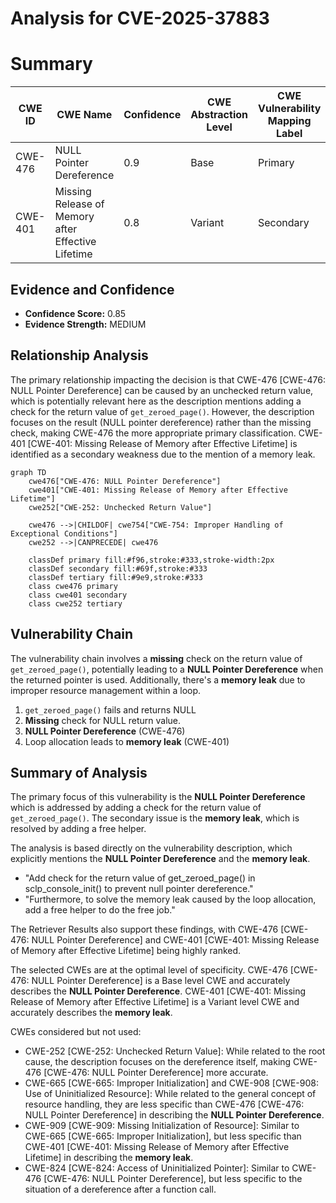 # Analysis for CVE-2025-37883

# Summary
| CWE ID | CWE Name | Confidence | CWE Abstraction Level | CWE Vulnerability Mapping Label | CWE-Vulnerability Mapping Notes |
|---|---|---|---|---|---|
| CWE-476 | NULL Pointer Dereference | 0.9 | Base | Primary | Allowed |
| CWE-401 | Missing Release of Memory after Effective Lifetime | 0.8 | Variant | Secondary | Allowed |

## Evidence and Confidence

*   **Confidence Score:** 0.85
*   **Evidence Strength:** MEDIUM

## Relationship Analysis
The primary relationship impacting the decision is that CWE-476 [CWE-476: NULL Pointer Dereference] can be caused by an unchecked return value, which is potentially relevant here as the description mentions adding a check for the return value of `get_zeroed_page()`. However, the description focuses on the result (NULL pointer dereference) rather than the missing check, making CWE-476 the more appropriate primary classification. CWE-401 [CWE-401: Missing Release of Memory after Effective Lifetime] is identified as a secondary weakness due to the mention of a memory leak.

```mermaid
graph TD
    cwe476["CWE-476: NULL Pointer Dereference"]
    cwe401["CWE-401: Missing Release of Memory after Effective Lifetime"]
    cwe252["CWE-252: Unchecked Return Value"]

    cwe476 -->|CHILDOF| cwe754["CWE-754: Improper Handling of Exceptional Conditions"]
    cwe252 -->|CANPRECEDE| cwe476

    classDef primary fill:#f96,stroke:#333,stroke-width:2px
    classDef secondary fill:#69f,stroke:#333
    classDef tertiary fill:#9e9,stroke:#333
    class cwe476 primary
    class cwe401 secondary
    class cwe252 tertiary
```

## Vulnerability Chain
The vulnerability chain involves a **missing** check on the return value of `get_zeroed_page()`, potentially leading to a **NULL Pointer Dereference** when the returned pointer is used. Additionally, there's a **memory leak** due to improper resource management within a loop.

1.  `get_zeroed_page()` fails and returns NULL
2.  **Missing** check for NULL return value.
3.  **NULL Pointer Dereference** (CWE-476)
4.  Loop allocation leads to **memory leak** (CWE-401)

## Summary of Analysis
The primary focus of this vulnerability is the **NULL Pointer Dereference** which is addressed by adding a check for the return value of `get_zeroed_page()`. The secondary issue is the **memory leak**, which is resolved by adding a free helper.

The analysis is based directly on the vulnerability description, which explicitly mentions the **NULL Pointer Dereference** and the **memory leak**.

*   "Add check for the return value of get_zeroed_page() in sclp_console_init() to prevent null pointer dereference."
*   "Furthermore, to solve the memory leak caused by the loop allocation, add a free helper to do the free job."

The Retriever Results also support these findings, with CWE-476 [CWE-476: NULL Pointer Dereference] and CWE-401 [CWE-401: Missing Release of Memory after Effective Lifetime] being highly ranked.

The selected CWEs are at the optimal level of specificity. CWE-476 [CWE-476: NULL Pointer Dereference] is a Base level CWE and accurately describes the **NULL Pointer Dereference**. CWE-401 [CWE-401: Missing Release of Memory after Effective Lifetime] is a Variant level CWE and accurately describes the **memory leak**.

CWEs considered but not used:

*   CWE-252 [CWE-252: Unchecked Return Value]: While related to the root cause, the description focuses on the dereference itself, making CWE-476 [CWE-476: NULL Pointer Dereference] more accurate.
*   CWE-665 [CWE-665: Improper Initialization] and CWE-908 [CWE-908: Use of Uninitialized Resource]: While related to the general concept of resource handling, they are less specific than CWE-476 [CWE-476: NULL Pointer Dereference] in describing the **NULL Pointer Dereference**.
*   CWE-909 [CWE-909: Missing Initialization of Resource]: Similar to CWE-665 [CWE-665: Improper Initialization], but less specific than CWE-401 [CWE-401: Missing Release of Memory after Effective Lifetime] in describing the **memory leak**.
*   CWE-824 [CWE-824: Access of Uninitialized Pointer]: Similar to CWE-476 [CWE-476: NULL Pointer Dereference], but less specific to the situation of a dereference after a function call.